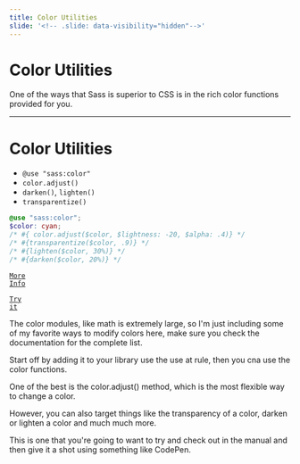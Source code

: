 ```yaml
---
title: Color Utilities
slide: '<!-- .slide: data-visibility="hidden"-->'
---
```


<!-- .slide: data-state="layout-title" class="bg-dark"-->

# Color Utilities

> >

One of the ways that Sass is superior to CSS is in the rich color functions provided for you.

---

# Color Utilities

- `@use "sass:color"`
- `color.adjust()`
- `darken()`, `lighten()`
- `transparentize()`

```scss
@use "sass:color";
$color: cyan;
/* #{ color.adjust($color, $lightness: -20, $alpha: .4)} */
/* #{transparentize($color, .9)} */
/* #{lighten($color, 30%)} */
/* #{darken($color, 20%)} */
```

<a href="https://sass-lang.com/documentation/modules/color" target="_blank"><code class="code-warning">More Info</code></a>

<a href="https://codepen.io/planetoftheweb/pen/abVomJO" target="_blank"><code class="code-royal">Try it</code></a>

> >

The color modules, like math is extremely large, so I'm just including some of my favorite ways to modify colors here, make sure you check the documentation for the complete list.

Start off by adding it to your library use the use at rule, then you cna use the color functions.

One of the best is the color.adjust() method, which is the most flexible way to change a color.

However, you can also target things like the transparency of a color, darken or lighten a color and much much more.

This is one that you're going to want to try and check out in the manual and then give it a shot using something like CodePen.
